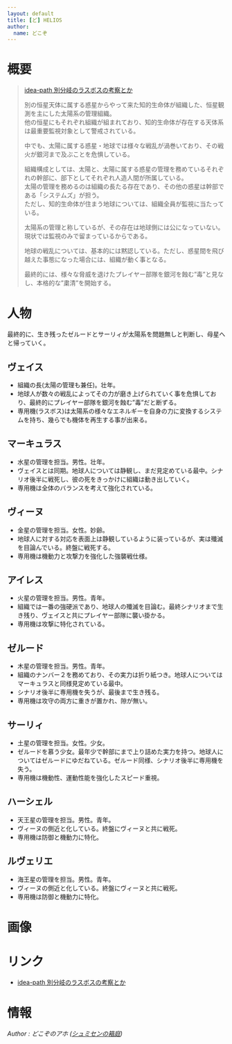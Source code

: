 ```yaml
---
layout: default
title: [ど] HELIOS
author:
  name: どこぞ
---
```


概要
======================================================================================

> [idea-path 別分岐のラスボスの考察とか](http://idea-path.appspot.com/AUMuUuc5WPKAJ1jghnGRbD)
>
>別の恒星天体に属する惑星からやって来た知的生命体が組織した、恒星観測を主にした太陽系の管理組織。  
>他の恒星にもそれぞれ組織が組まれており、知的生命体が存在する天体系は最重要監視対象として警戒されている。  
>  
>中でも、太陽に属する惑星・地球では様々な戦乱が渦巻いており、その戦火が銀河まで及ぶことを危惧している。  
>  
>組織構成としては、太陽と、太陽に属する惑星の管理を務めているそれぞれの幹部に、部下としてそれぞれ人造人間が所属している。  
>太陽の管理を務めるのは組織の長たる存在であり、その他の惑星は幹部である「システムズ」が担う。  
>ただし、知的生命体が住まう地球については、組織全員が監視に当たっている。  
>  
>太陽系の管理と称しているが、その存在は地球側には公になっていない。現状では監視のみで留まっているからである。  
>  
>地球の戦乱については、基本的には黙認している。ただし、惑星間を飛び越えた事態になった場合には、組織が動く事となる。  
>  
>最終的には、様々な脅威を退けたプレイヤー部隊を銀河を蝕む”毒”と見なし、本格的な”粛清”を開始する。  


人物
======================================================================================

最終的に、生き残ったゼルードとサーリィが太陽系を問題無しと判断し、母星へと帰っていく。

ヴェイス
-------------------------------------------

* 組織の長(太陽の管理も兼任)。壮年。
* 地球人が数々の戦乱によってその力が磨き上げられていく事を危惧しており、最終的にプレイヤー部隊を銀河を蝕む”毒”だと断ずる。
* 専用機(ラスボス)は太陽系の様々なエネルギーを自身の力に変換するシステムを持ち、幾らでも機体を再生する事が出来る。



マーキュラス
-------------------------------------------

* 水星の管理を担当。男性。壮年。
* ヴェイスとは同期。地球人については静観し、まだ見定めている最中。シナリオ後半に戦死し、彼の死をきっかけに組織は動き出していく。
* 専用機は全体のバランスを考えて強化されている。



ヴィーヌ
-------------------------------------------

* 金星の管理を担当。女性。妙齢。
* 地球人に対する対応を表面上は静観しているように装っているが、実は殲滅を目論んでいる。終盤に戦死する。
* 専用機は機動力と攻撃力を強化した強襲戦仕様。



アイレス
-------------------------------------------

* 火星の管理を担当。男性。青年。
* 組織では一番の強硬派であり、地球人の殲滅を目論む。最終シナリオまで生き残り、ヴェイスと共にプレイヤー部隊に襲い掛かる。
* 専用機は攻撃に特化されている。



ゼルード
-------------------------------------------

* 木星の管理を担当。男性。青年。
* 組織のナンバー２を務めており、その実力は折り紙つき。地球人についてはマーキュラスと同様見定めている最中。
* シナリオ後半に専用機を失うが、最後まで生き残る。
* 専用機は攻守の両方に重きが置かれ、隙が無い。



サーリィ
-------------------------------------------

* 土星の管理を担当。女性。少女。
* ゼルードを慕う少女。最年少で幹部にまで上り詰めた実力を持つ。地球人についてはゼルードにゆだねている。ゼルード同様、シナリオ後半に専用機を失う。
* 専用機は機動性、運動性能を強化したスピード重視。



ハーシェル
-------------------------------------------

* 天王星の管理を担当。男性。青年。
* ヴィーヌの側近と化している。終盤にヴィーヌと共に戦死。
* 専用機は防御と機動力に特化。



ルヴェリエ
-------------------------------------------

* 海王星の管理を担当。男性。青年。
* ヴィーヌの側近と化している。終盤にヴィーヌと共に戦死。
* 専用機は防御と機動力に特化。



画像
======================================================================================


リンク
======================================================================================

* <a href="http://idea-path.appspot.com/AUMuUuc5WPKAJ1jghnGRbD">idea-path 別分岐のラスボスの考察とか</a>



情報
======================================================================================



<footer id="ARTICLEFOOTER">
<address>
	Author : どこぞのアホ
	(<a href="http://dokozo-no-aho.jimdo.com/">シュミセンの箱庭</a>)
</address>
</footer>